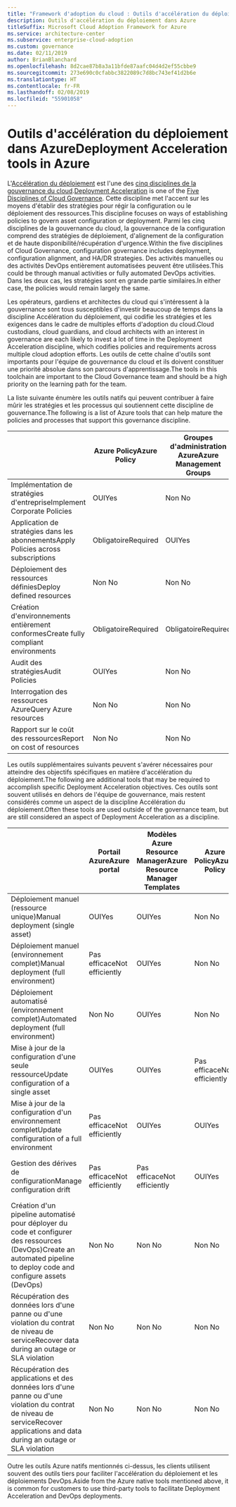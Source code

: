 ```yaml
---
title: "Framework d'adoption du cloud : Outils d'accélération du déploiement dans Azure"
description: Outils d'accélération du déploiement dans Azure
titleSuffix: Microsoft Cloud Adoption Framework for Azure
ms.service: architecture-center
ms.subservice: enterprise-cloud-adoption
ms.custom: governance
ms.date: 02/11/2019
author: BrianBlanchard
ms.openlocfilehash: 8d2cae87b8a3a11bfde87aafc04d4d2ef55cbbe9
ms.sourcegitcommit: 273e690c0cfabbc3822089c7d8bc743ef41d2b6e
ms.translationtype: HT
ms.contentlocale: fr-FR
ms.lasthandoff: 02/08/2019
ms.locfileid: "55901058"
---
```

# <a name="deployment-acceleration-tools-in-azure"></a><span data-ttu-id="38923-103">Outils d'accélération du déploiement dans Azure</span><span class="sxs-lookup"><span data-stu-id="38923-103">Deployment Acceleration tools in Azure</span></span>

<span data-ttu-id="38923-104">L'[Accélération du déploiement](overview.md) est l'une des [cinq disciplines de la gouvernance du cloud](../governance-disciplines.md).</span><span class="sxs-lookup"><span data-stu-id="38923-104">[Deployment Acceleration](overview.md) is one of the [Five Disciplines of Cloud Governance](../governance-disciplines.md).</span></span> <span data-ttu-id="38923-105">Cette discipline met l'accent sur les moyens d'établir des stratégies pour régir la configuration ou le déploiement des ressources.</span><span class="sxs-lookup"><span data-stu-id="38923-105">This discipline focuses on ways of establishing policies to govern asset configuration or deployment.</span></span> <span data-ttu-id="38923-106">Parmi les cinq disciplines de la gouvernance du cloud, la gouvernance de la configuration comprend des stratégies de déploiement, d'alignement de la configuration et de haute disponibilité/récupération d'urgence.</span><span class="sxs-lookup"><span data-stu-id="38923-106">Within the five disciplines of Cloud Governance, configuration governance includes deployment, configuration alignment, and HA/DR strategies.</span></span> <span data-ttu-id="38923-107">Des activités manuelles ou des activités DevOps entièrement automatisées peuvent être utilisées.</span><span class="sxs-lookup"><span data-stu-id="38923-107">This could be through manual activities or fully automated DevOps activities.</span></span> <span data-ttu-id="38923-108">Dans les deux cas, les stratégies sont en grande partie similaires.</span><span class="sxs-lookup"><span data-stu-id="38923-108">In either case, the policies would remain largely the same.</span></span>

<span data-ttu-id="38923-109">Les opérateurs, gardiens et architectes du cloud qui s'intéressent à la gouvernance sont tous susceptibles d'investir beaucoup de temps dans la discipline Accélération du déploiement, qui codifie les stratégies et les exigences dans le cadre de multiples efforts d'adoption du cloud.</span><span class="sxs-lookup"><span data-stu-id="38923-109">Cloud custodians, cloud guardians, and cloud architects with an interest in governance are each likely to invest a lot of time in the Deployment Acceleration discipline, which codifies policies and requirements across multiple cloud adoption efforts.</span></span> <span data-ttu-id="38923-110">Les outils de cette chaîne d'outils sont importants pour l'équipe de gouvernance du cloud et ils doivent constituer une priorité absolue dans son parcours d'apprentissage.</span><span class="sxs-lookup"><span data-stu-id="38923-110">The tools in this toolchain are important to the Cloud Governance team and should be a high priority on the learning path for the team.</span></span>

<span data-ttu-id="38923-111">La liste suivante énumère les outils natifs qui peuvent contribuer à faire mûrir les stratégies et les processus qui soutiennent cette discipline de gouvernance.</span><span class="sxs-lookup"><span data-stu-id="38923-111">The following is a list of Azure tools that can help mature the policies and processes that support this governance discipline.</span></span>

|  |<span data-ttu-id="38923-112">Azure Policy</span><span class="sxs-lookup"><span data-stu-id="38923-112">Azure Policy</span></span>  |<span data-ttu-id="38923-113">Groupes d'administration Azure</span><span class="sxs-lookup"><span data-stu-id="38923-113">Azure Management Groups</span></span>  |<span data-ttu-id="38923-114">Modèles Azure Resource Manager</span><span class="sxs-lookup"><span data-stu-id="38923-114">Azure Resource Manager Templates</span></span>  |<span data-ttu-id="38923-115">Azure Blueprints</span><span class="sxs-lookup"><span data-stu-id="38923-115">Azure Blueprints</span></span>  | <span data-ttu-id="38923-116">Azure Resource Graph</span><span class="sxs-lookup"><span data-stu-id="38923-116">Azure Resource Graph</span></span> | <span data-ttu-id="38923-117">Gestion des coûts Azure</span><span class="sxs-lookup"><span data-stu-id="38923-117">Azure Cost Management</span></span> |
|---------|---------|---------|---------|---------|---------|---------|
|<span data-ttu-id="38923-118">Implémentation de stratégies d'entreprise</span><span class="sxs-lookup"><span data-stu-id="38923-118">Implement Corporate Policies</span></span>     |<span data-ttu-id="38923-119">OUI</span><span class="sxs-lookup"><span data-stu-id="38923-119">Yes</span></span> |<span data-ttu-id="38923-120">Non </span><span class="sxs-lookup"><span data-stu-id="38923-120">No</span></span>  |<span data-ttu-id="38923-121">Non </span><span class="sxs-lookup"><span data-stu-id="38923-121">No</span></span>  |<span data-ttu-id="38923-122">Non </span><span class="sxs-lookup"><span data-stu-id="38923-122">No</span></span> | <span data-ttu-id="38923-123">Non </span><span class="sxs-lookup"><span data-stu-id="38923-123">No</span></span> |<span data-ttu-id="38923-124">Non </span><span class="sxs-lookup"><span data-stu-id="38923-124">No</span></span> |
|<span data-ttu-id="38923-125">Application de stratégies dans les abonnements</span><span class="sxs-lookup"><span data-stu-id="38923-125">Apply Policies across subscriptions</span></span>     |<span data-ttu-id="38923-126">Obligatoire</span><span class="sxs-lookup"><span data-stu-id="38923-126">Required</span></span> |<span data-ttu-id="38923-127">OUI</span><span class="sxs-lookup"><span data-stu-id="38923-127">Yes</span></span>  |<span data-ttu-id="38923-128">Non </span><span class="sxs-lookup"><span data-stu-id="38923-128">No</span></span>  |<span data-ttu-id="38923-129">Non </span><span class="sxs-lookup"><span data-stu-id="38923-129">No</span></span> | <span data-ttu-id="38923-130">Non </span><span class="sxs-lookup"><span data-stu-id="38923-130">No</span></span> |<span data-ttu-id="38923-131">Non </span><span class="sxs-lookup"><span data-stu-id="38923-131">No</span></span> |
|<span data-ttu-id="38923-132">Déploiement des ressources définies</span><span class="sxs-lookup"><span data-stu-id="38923-132">Deploy defined resources</span></span>     |<span data-ttu-id="38923-133">Non </span><span class="sxs-lookup"><span data-stu-id="38923-133">No</span></span> |<span data-ttu-id="38923-134">Non </span><span class="sxs-lookup"><span data-stu-id="38923-134">No</span></span>  |<span data-ttu-id="38923-135">OUI</span><span class="sxs-lookup"><span data-stu-id="38923-135">Yes</span></span>  |<span data-ttu-id="38923-136">Non </span><span class="sxs-lookup"><span data-stu-id="38923-136">No</span></span> | <span data-ttu-id="38923-137">Non </span><span class="sxs-lookup"><span data-stu-id="38923-137">No</span></span> |<span data-ttu-id="38923-138">Non </span><span class="sxs-lookup"><span data-stu-id="38923-138">No</span></span> |
|<span data-ttu-id="38923-139">Création d'environnements entièrement conformes</span><span class="sxs-lookup"><span data-stu-id="38923-139">Create fully compliant environments</span></span>      |<span data-ttu-id="38923-140">Obligatoire</span><span class="sxs-lookup"><span data-stu-id="38923-140">Required</span></span> |<span data-ttu-id="38923-141">Obligatoire</span><span class="sxs-lookup"><span data-stu-id="38923-141">Required</span></span>  |<span data-ttu-id="38923-142">Obligatoire</span><span class="sxs-lookup"><span data-stu-id="38923-142">Required</span></span>  |<span data-ttu-id="38923-143">OUI</span><span class="sxs-lookup"><span data-stu-id="38923-143">Yes</span></span> | <span data-ttu-id="38923-144">Non </span><span class="sxs-lookup"><span data-stu-id="38923-144">No</span></span> |<span data-ttu-id="38923-145">Non </span><span class="sxs-lookup"><span data-stu-id="38923-145">No</span></span> |
|<span data-ttu-id="38923-146">Audit des stratégies</span><span class="sxs-lookup"><span data-stu-id="38923-146">Audit Policies</span></span>      |<span data-ttu-id="38923-147">OUI</span><span class="sxs-lookup"><span data-stu-id="38923-147">Yes</span></span> |<span data-ttu-id="38923-148">Non </span><span class="sxs-lookup"><span data-stu-id="38923-148">No</span></span>  |<span data-ttu-id="38923-149">Non </span><span class="sxs-lookup"><span data-stu-id="38923-149">No</span></span>  |<span data-ttu-id="38923-150">Non </span><span class="sxs-lookup"><span data-stu-id="38923-150">No</span></span> | <span data-ttu-id="38923-151">Non </span><span class="sxs-lookup"><span data-stu-id="38923-151">No</span></span> |<span data-ttu-id="38923-152">Non </span><span class="sxs-lookup"><span data-stu-id="38923-152">No</span></span> |
|<span data-ttu-id="38923-153">Interrogation des ressources Azure</span><span class="sxs-lookup"><span data-stu-id="38923-153">Query Azure resources</span></span>      |<span data-ttu-id="38923-154">Non </span><span class="sxs-lookup"><span data-stu-id="38923-154">No</span></span> |<span data-ttu-id="38923-155">Non </span><span class="sxs-lookup"><span data-stu-id="38923-155">No</span></span>  |<span data-ttu-id="38923-156">Non </span><span class="sxs-lookup"><span data-stu-id="38923-156">No</span></span>  |<span data-ttu-id="38923-157">Non </span><span class="sxs-lookup"><span data-stu-id="38923-157">No</span></span> |<span data-ttu-id="38923-158">OUI</span><span class="sxs-lookup"><span data-stu-id="38923-158">Yes</span></span> |<span data-ttu-id="38923-159">Non </span><span class="sxs-lookup"><span data-stu-id="38923-159">No</span></span> |
|<span data-ttu-id="38923-160">Rapport sur le coût des ressources</span><span class="sxs-lookup"><span data-stu-id="38923-160">Report on cost of resources</span></span>      |<span data-ttu-id="38923-161">Non </span><span class="sxs-lookup"><span data-stu-id="38923-161">No</span></span> |<span data-ttu-id="38923-162">Non </span><span class="sxs-lookup"><span data-stu-id="38923-162">No</span></span>  |<span data-ttu-id="38923-163">Non </span><span class="sxs-lookup"><span data-stu-id="38923-163">No</span></span>  |<span data-ttu-id="38923-164">Non </span><span class="sxs-lookup"><span data-stu-id="38923-164">No</span></span> |<span data-ttu-id="38923-165">Non </span><span class="sxs-lookup"><span data-stu-id="38923-165">No</span></span> |<span data-ttu-id="38923-166">OUI</span><span class="sxs-lookup"><span data-stu-id="38923-166">Yes</span></span> |

<span data-ttu-id="38923-167">Les outils supplémentaires suivants peuvent s'avérer nécessaires pour atteindre des objectifs spécifiques en matière d'accélération du déploiement.</span><span class="sxs-lookup"><span data-stu-id="38923-167">The following are additional tools that may be required to accomplish specific Deployment Acceleration objectives.</span></span> <span data-ttu-id="38923-168">Ces outils sont souvent utilisés en dehors de l'équipe de gouvernance, mais restent considérés comme un aspect de la discipline Accélération du déploiement.</span><span class="sxs-lookup"><span data-stu-id="38923-168">Often these tools are used outside of the governance team, but are still considered an aspect of Deployment Acceleration as a discipline.</span></span>

|  |<span data-ttu-id="38923-169">Portail Azure</span><span class="sxs-lookup"><span data-stu-id="38923-169">Azure portal</span></span>  |<span data-ttu-id="38923-170">Modèles Azure Resource Manager</span><span class="sxs-lookup"><span data-stu-id="38923-170">Azure Resource Manager Templates</span></span>  |<span data-ttu-id="38923-171">Azure Policy</span><span class="sxs-lookup"><span data-stu-id="38923-171">Azure Policy</span></span>  | <span data-ttu-id="38923-172">Azure DevOps</span><span class="sxs-lookup"><span data-stu-id="38923-172">Azure DevOps</span></span> | <span data-ttu-id="38923-173">Sauvegarde Azure</span><span class="sxs-lookup"><span data-stu-id="38923-173">Azure Backup</span></span> | <span data-ttu-id="38923-174">Azure Site Recovery</span><span class="sxs-lookup"><span data-stu-id="38923-174">Azure Site Recovery</span></span> |
|---------|---------|---------|---------|---------|---------|---------|
|<span data-ttu-id="38923-175">Déploiement manuel (ressource unique)</span><span class="sxs-lookup"><span data-stu-id="38923-175">Manual deployment (single asset)</span></span>     | <span data-ttu-id="38923-176">OUI</span><span class="sxs-lookup"><span data-stu-id="38923-176">Yes</span></span> | <span data-ttu-id="38923-177">OUI</span><span class="sxs-lookup"><span data-stu-id="38923-177">Yes</span></span>  | <span data-ttu-id="38923-178">Non </span><span class="sxs-lookup"><span data-stu-id="38923-178">No</span></span>  | <span data-ttu-id="38923-179">Pas efficace</span><span class="sxs-lookup"><span data-stu-id="38923-179">Not efficiently</span></span> | <span data-ttu-id="38923-180">Non </span><span class="sxs-lookup"><span data-stu-id="38923-180">No</span></span> | <span data-ttu-id="38923-181">OUI</span><span class="sxs-lookup"><span data-stu-id="38923-181">Yes</span></span> |
|<span data-ttu-id="38923-182">Déploiement manuel (environnement complet)</span><span class="sxs-lookup"><span data-stu-id="38923-182">Manual deployment (full environment)</span></span>     | <span data-ttu-id="38923-183">Pas efficace</span><span class="sxs-lookup"><span data-stu-id="38923-183">Not efficiently</span></span> | <span data-ttu-id="38923-184">OUI</span><span class="sxs-lookup"><span data-stu-id="38923-184">Yes</span></span> | <span data-ttu-id="38923-185">Non </span><span class="sxs-lookup"><span data-stu-id="38923-185">No</span></span>  | <span data-ttu-id="38923-186">Pas efficace</span><span class="sxs-lookup"><span data-stu-id="38923-186">Not efficiently</span></span> | <span data-ttu-id="38923-187">Non </span><span class="sxs-lookup"><span data-stu-id="38923-187">No</span></span> | <span data-ttu-id="38923-188">OUI</span><span class="sxs-lookup"><span data-stu-id="38923-188">Yes</span></span> |
|<span data-ttu-id="38923-189">Déploiement automatisé (environnement complet)</span><span class="sxs-lookup"><span data-stu-id="38923-189">Automated deployment (full environment)</span></span>     | <span data-ttu-id="38923-190">Non </span><span class="sxs-lookup"><span data-stu-id="38923-190">No</span></span>  | <span data-ttu-id="38923-191">OUI</span><span class="sxs-lookup"><span data-stu-id="38923-191">Yes</span></span>  | <span data-ttu-id="38923-192">Non </span><span class="sxs-lookup"><span data-stu-id="38923-192">No</span></span>  | <span data-ttu-id="38923-193">OUI</span><span class="sxs-lookup"><span data-stu-id="38923-193">Yes</span></span>  | <span data-ttu-id="38923-194">Non </span><span class="sxs-lookup"><span data-stu-id="38923-194">No</span></span> | <span data-ttu-id="38923-195">OUI</span><span class="sxs-lookup"><span data-stu-id="38923-195">Yes</span></span> |
|<span data-ttu-id="38923-196">Mise à jour de la configuration d'une seule ressource</span><span class="sxs-lookup"><span data-stu-id="38923-196">Update configuration of a single asset</span></span>     | <span data-ttu-id="38923-197">OUI</span><span class="sxs-lookup"><span data-stu-id="38923-197">Yes</span></span> | <span data-ttu-id="38923-198">OUI</span><span class="sxs-lookup"><span data-stu-id="38923-198">Yes</span></span> | <span data-ttu-id="38923-199">Pas efficace</span><span class="sxs-lookup"><span data-stu-id="38923-199">Not efficiently</span></span> | <span data-ttu-id="38923-200">Pas efficace</span><span class="sxs-lookup"><span data-stu-id="38923-200">Not efficiently</span></span> | <span data-ttu-id="38923-201">Non </span><span class="sxs-lookup"><span data-stu-id="38923-201">No</span></span> | <span data-ttu-id="38923-202">Oui - Pendant la réplication</span><span class="sxs-lookup"><span data-stu-id="38923-202">Yes - during replication</span></span> |
|<span data-ttu-id="38923-203">Mise à jour de la configuration d'un environnement complet</span><span class="sxs-lookup"><span data-stu-id="38923-203">Update configuration of a full environment</span></span>     | <span data-ttu-id="38923-204">Pas efficace</span><span class="sxs-lookup"><span data-stu-id="38923-204">Not efficiently</span></span> | <span data-ttu-id="38923-205">OUI</span><span class="sxs-lookup"><span data-stu-id="38923-205">Yes</span></span> | <span data-ttu-id="38923-206">OUI</span><span class="sxs-lookup"><span data-stu-id="38923-206">Yes</span></span> | <span data-ttu-id="38923-207">OUI</span><span class="sxs-lookup"><span data-stu-id="38923-207">Yes</span></span>  | <span data-ttu-id="38923-208">Non </span><span class="sxs-lookup"><span data-stu-id="38923-208">No</span></span> | <span data-ttu-id="38923-209">Oui - Pendant la réplication</span><span class="sxs-lookup"><span data-stu-id="38923-209">Yes - during replication</span></span> |
|<span data-ttu-id="38923-210">Gestion des dérives de configuration</span><span class="sxs-lookup"><span data-stu-id="38923-210">Manage configuration drift</span></span>     | <span data-ttu-id="38923-211">Pas efficace</span><span class="sxs-lookup"><span data-stu-id="38923-211">Not efficiently</span></span> | <span data-ttu-id="38923-212">Pas efficace</span><span class="sxs-lookup"><span data-stu-id="38923-212">Not efficiently</span></span> | <span data-ttu-id="38923-213">OUI</span><span class="sxs-lookup"><span data-stu-id="38923-213">Yes</span></span>  | <span data-ttu-id="38923-214">OUI</span><span class="sxs-lookup"><span data-stu-id="38923-214">Yes</span></span>  | <span data-ttu-id="38923-215">Non </span><span class="sxs-lookup"><span data-stu-id="38923-215">No</span></span> | <span data-ttu-id="38923-216">Oui - Pendant la réplication</span><span class="sxs-lookup"><span data-stu-id="38923-216">Yes - during replication</span></span> |
|<span data-ttu-id="38923-217">Création d'un pipeline automatisé pour déployer du code et configurer des ressources (DevOps)</span><span class="sxs-lookup"><span data-stu-id="38923-217">Create an automated pipeline to deploy code and configure assets (DevOps)</span></span>     | <span data-ttu-id="38923-218">Non </span><span class="sxs-lookup"><span data-stu-id="38923-218">No</span></span> | <span data-ttu-id="38923-219">Non </span><span class="sxs-lookup"><span data-stu-id="38923-219">No</span></span> | <span data-ttu-id="38923-220">Non </span><span class="sxs-lookup"><span data-stu-id="38923-220">No</span></span> | <span data-ttu-id="38923-221">OUI</span><span class="sxs-lookup"><span data-stu-id="38923-221">Yes</span></span> | <span data-ttu-id="38923-222">Non </span><span class="sxs-lookup"><span data-stu-id="38923-222">No</span></span> | <span data-ttu-id="38923-223">Non </span><span class="sxs-lookup"><span data-stu-id="38923-223">No</span></span> |
|<span data-ttu-id="38923-224">Récupération des données lors d'une panne ou d'une violation du contrat de niveau de service</span><span class="sxs-lookup"><span data-stu-id="38923-224">Recover data during an outage or SLA violation</span></span>     | <span data-ttu-id="38923-225">Non </span><span class="sxs-lookup"><span data-stu-id="38923-225">No</span></span> | <span data-ttu-id="38923-226">Non </span><span class="sxs-lookup"><span data-stu-id="38923-226">No</span></span> | <span data-ttu-id="38923-227">Non </span><span class="sxs-lookup"><span data-stu-id="38923-227">No</span></span> | <span data-ttu-id="38923-228">OUI</span><span class="sxs-lookup"><span data-stu-id="38923-228">Yes</span></span> | <span data-ttu-id="38923-229">OUI</span><span class="sxs-lookup"><span data-stu-id="38923-229">Yes</span></span> | <span data-ttu-id="38923-230">OUI</span><span class="sxs-lookup"><span data-stu-id="38923-230">Yes</span></span> |
|<span data-ttu-id="38923-231">Récupération des applications et des données lors d'une panne ou d'une violation du contrat de niveau de service</span><span class="sxs-lookup"><span data-stu-id="38923-231">Recover applications and data during an outage or SLA violation</span></span>     | <span data-ttu-id="38923-232">Non </span><span class="sxs-lookup"><span data-stu-id="38923-232">No</span></span> | <span data-ttu-id="38923-233">Non </span><span class="sxs-lookup"><span data-stu-id="38923-233">No</span></span> | <span data-ttu-id="38923-234">Non </span><span class="sxs-lookup"><span data-stu-id="38923-234">No</span></span> | <span data-ttu-id="38923-235">OUI</span><span class="sxs-lookup"><span data-stu-id="38923-235">Yes</span></span> | <span data-ttu-id="38923-236">Non </span><span class="sxs-lookup"><span data-stu-id="38923-236">No</span></span> | <span data-ttu-id="38923-237">OUI</span><span class="sxs-lookup"><span data-stu-id="38923-237">Yes</span></span> |

<span data-ttu-id="38923-238">Outre les outils Azure natifs mentionnés ci-dessus, les clients utilisent souvent des outils tiers pour faciliter l'accélération du déploiement et les déploiements DevOps.</span><span class="sxs-lookup"><span data-stu-id="38923-238">Aside from the Azure native tools mentioned above, it is common for customers to use third-party tools to facilitate Deployment Acceleration and DevOps deployments.</span></span>
